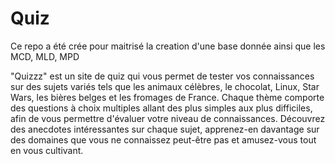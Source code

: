 # Quiz

Ce repo a été crée pour maitrisé la creation d'une base donnée ainsi que les MCD, MLD, MPD

"Quizzz" est un site de quiz qui vous permet de tester vos connaissances sur des sujets variés tels que les animaux célèbres, le chocolat, Linux, Star Wars, les bières belges et les fromages de France. Chaque thème comporte des questions à choix multiples allant des plus simples aux plus difficiles, afin de vous permettre d'évaluer votre niveau de connaissances. Découvrez des anecdotes intéressantes sur chaque sujet, apprenez-en davantage sur des domaines que vous ne connaissez peut-être pas et amusez-vous tout en vous cultivant.
